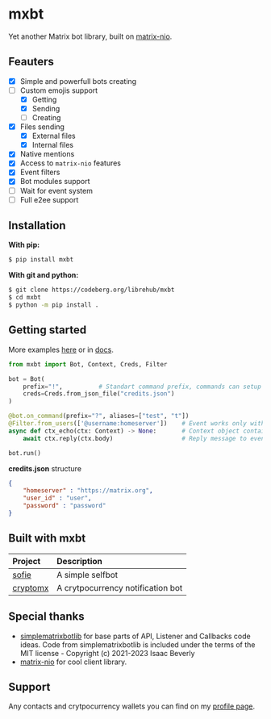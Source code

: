 # mxbt 

Yet another Matrix bot library, built on [matrix-nio](https://github.com/matrix-nio/matrix-nio).

## Feauters

- [x] Simple and powerfull bots creating
- [ ] Custom emojis support
    - [x] Getting
    - [x] Sending
    - [ ] Creating
- [x] Files sending
    - [x] External files
    - [x] Internal files
- [x] Native mentions
- [x] Access to `matrix-nio` features
- [x] Event filters
- [x] Bot modules support
- [ ] Wait for event system
- [ ] Full e2ee support

## Installation

**With pip:**

```sh
$ pip install mxbt
```

**With git and python:**

```sh
$ git clone https://codeberg.org/librehub/mxbt
$ cd mxbt
$ python -m pip install . 
```

## Getting started

More examples [here](examples/) or in [docs](https://librehub.codeberg.page/mxbt/).

```python
from mxbt import Bot, Context, Creds, Filter

bot = Bot(
    prefix="!",          # Standart command prefix, commands can setup it own prefix
    creds=Creds.from_json_file("credits.json")
)

@bot.on_command(prefix="?", aliases=["test", "t"])
@Filter.from_users(['@username:homeserver'])    # Event works only with this senders
async def ctx_echo(ctx: Context) -> None:       # Context object contains main info about event
    await ctx.reply(ctx.body)                   # Reply message to event room

bot.run()
```

**credits.json** structure
```json
{
    "homeserver" : "https://matrix.org",
    "user_id" : "user",
    "password" : "password"
}
```

## Built with mxbt

| Project                                               | Description                       |
| :---                                                  | :---                              |
| [sofie](https://codeberg.org/librehub/sofie)          | A simple selfbot                  |
| [cryptomx](https://codeberg.org/librehub/cryptomx)    | A crytpocurrency notification bot | 

## Special thanks

* [simplematrixbotlib](https://codeberg.org/imbev/simplematrixbotlib) for base parts of API, Listener and Callbacks code ideas. 
Code from simplematrixbotlib is included under the terms of the MIT license - Copyright (c) 2021-2023 Isaac Beverly
* [matrix-nio](https://github.com/poljar/matrix-nio) for cool client library.

## Support

Any contacts and crytpocurrency wallets you can find on my [profile page](https://warlock.codeberg.page).


